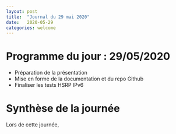```yaml
---
layout: post
title:  "Journal du 29 mai 2020"
date:   2020-05-29
categories: welcome
---
```





# Programme du jour : 29/05/2020
* Préparation de la présentation
* Mise en forme de la documentation et du repo Github
* Finaliser les tests HSRP IPv6


# Synthèse de la journée
Lors de cette journée,


